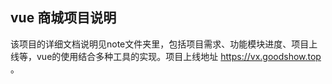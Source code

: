 ## vue 商城项目说明

该项目的详细文档说明见note文件夹里，包括项目需求、功能模块进度、项目上线等，vue的使用结合多种工具的实现。项目上线地址 https://vx.goodshow.top 。